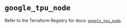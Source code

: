 # `google_tpu_node`

Refer to the Terraform Registry for docs: [`google_tpu_node`](https://registry.terraform.io/providers/hashicorp/google-beta/5.37.0/docs/resources/google_tpu_node).
